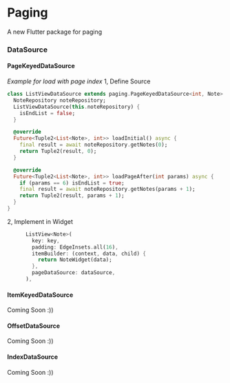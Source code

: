 # Paging

A new Flutter package for paging

### DataSource
#### PageKeyedDataSource
*Example for load with page index*
1, Define Source

```dart
class ListViewDataSource extends paging.PageKeyedDataSource<int, Note> {
  NoteRepository noteRepository;
  ListViewDataSource(this.noteRepository) {
    isEndList = false;
  }

  @override
  Future<Tuple2<List<Note>, int>> loadInitial() async {
    final result = await noteRepository.getNotes(0);
    return Tuple2(result, 0);
  }

  @override
  Future<Tuple2<List<Note>, int>> loadPageAfter(int params) async {
    if (params == 6) isEndList = true;
    final result = await noteRepository.getNotes(params + 1);
    return Tuple2(result, params + 1);
  }
}
```
2, Implement in Widget

```dart
      ListView<Note>(
        key: key,
        padding: EdgeInsets.all(16),
        itemBuilder: (context, data, child) {
          return NoteWidget(data);
        },
        pageDataSource: dataSource,
      ),
```
#### ItemKeyedDataSource
Coming Soon :))
#### OffsetDataSource
Coming Soon :))
#### IndexDataSource
Coming Soon :))
